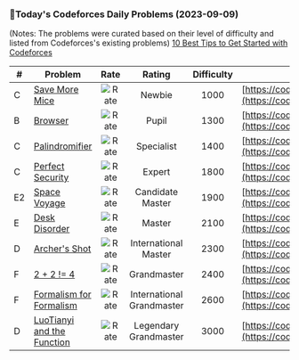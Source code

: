 ### 🌟Today's Codeforces Daily Problems (2023-09-09)
(Notes: The problems were curated based on their level of difficulty and listed from Codeforces's existing problems)
[10 Best Tips to Get Started with Codeforces](https://github.com/ika9810/Codeforces-Daily-Problems/blob/main/10%20Best%20Tips%20to%20Get%20Started%20with%20Codeforces.md)

| # | Problem | Rate| Rating | Difficulty | Contest |
|---| ----- | :--------: | :----------: | :----------: | ---------- |
|C|[Save More Mice](https://codeforces.com/contest/1593/problem/C)|![Rate](https://img.shields.io/badge/Newbie-1000-lightgrey)|Newbie|1000|[https://codeforces.com/contest/1593](https://codeforces.com/contest/1593)|
|B|[Browser](https://codeforces.com/contest/915/problem/B)|![Rate](https://img.shields.io/badge/Pupil-1300-brightgreen)|Pupil|1300|[https://codeforces.com/contest/915](https://codeforces.com/contest/915)|
|C|[Palindromifier](https://codeforces.com/contest/1421/problem/C)|![Rate](https://img.shields.io/badge/Specialist-1400-9cf)|Specialist|1400|[https://codeforces.com/contest/1421](https://codeforces.com/contest/1421)|
|C|[Perfect Security](https://codeforces.com/contest/923/problem/C)|![Rate](https://img.shields.io/badge/Expert-1800-blue)|Expert|1800|[https://codeforces.com/contest/923](https://codeforces.com/contest/923)|
|E2|[Space Voyage](https://codeforces.com/contest/177/problem/E2)|![Rate](https://img.shields.io/badge/Candidate%20Master-1900-blueviolet)|Candidate Master|1900|[https://codeforces.com/contest/177](https://codeforces.com/contest/177)|
|E|[Desk Disorder](https://codeforces.com/contest/859/problem/E)|![Rate](https://img.shields.io/badge/Master-2100-orange)|Master|2100|[https://codeforces.com/contest/859](https://codeforces.com/contest/859)|
|D|[Archer's Shot](https://codeforces.com/contest/78/problem/D)|![Rate](https://img.shields.io/badge/International%20Master-2300-orange)|International Master|2300|[https://codeforces.com/contest/78](https://codeforces.com/contest/78)|
|F|[2 + 2 != 4](https://codeforces.com/contest/952/problem/F)|![Rate](https://img.shields.io/badge/Grandmaster-2400-red)|Grandmaster|2400|[https://codeforces.com/contest/952](https://codeforces.com/contest/952)|
|F|[Formalism for Formalism](https://codeforces.com/contest/1679/problem/F)|![Rate](https://img.shields.io/badge/International%20Grandmaster-2600-red)|International Grandmaster|2600|[https://codeforces.com/contest/1679](https://codeforces.com/contest/1679)|
|D|[LuoTianyi and the Function](https://codeforces.com/contest/1824/problem/D)|![Rate](https://img.shields.io/badge/Legendary%20Grandmaster-3000-red)|Legendary Grandmaster|3000|[https://codeforces.com/contest/1824](https://codeforces.com/contest/1824)|
